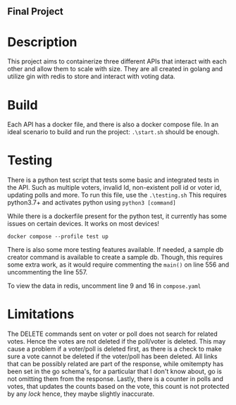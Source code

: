 ## Final Project

# Description
This project aims to containerize three different APIs that interact with each other
and allow them to scale with size. They are all created in golang and utilize gin with
redis to store and interact with voting data.

# Build
Each API has a docker file, and there is also a docker compose file. In an ideal scenario
to build and run the project: ```.\start.sh``` should be enough.

# Testing
There is a python test script that tests some basic and integrated tests in the API. Such
as multiple voters, invalid Id, non-existent poll id or voter id, updating polls and more.
To run this file, use the ```.\testing.sh```
This requires python3.7+ and activates python using ```python3 [command]```

While there is a dockerfile present for the python test, it currently has some issues on certain devices.
It works on most devices!
```
docker compose --profile test up
```

There is also some more testing features available. If needed, a sample db creator command is available to
create a sample db. Though, this requires some extra work, as it would require commenting the ```main()```
on line 556 and uncommenting the line 557.

To view the data in redis, uncomment line 9 and 16 in ```compose.yaml```

# Limitations
The DELETE commands sent on voter or poll does not search for related votes. Hence the votes
are not deleted if the poll/voter is deleted. This may cause a problem if a voter/poll is 
deleted first, as there is a check to make sure a vote cannot be deleted if the voter/poll has
been deleted. All links that can be possibly related are part of the response, while omitempty has
been set in the go schema's, for a particular that I don't know about, go is not omitting them from
the response. Lastly, there is a counter in polls and votes, that updates the counts based on the
vote, this count is not protected by any *lock* hence, they maybe slightly inaccurate.
